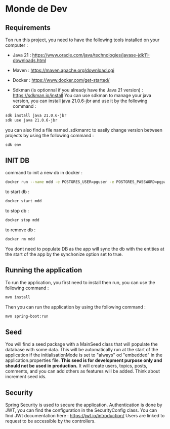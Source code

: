 # Monde de Dev

## Requirements

Ton run this project, you need to have the following tools installed on your computer :

* Java 21 : https://www.oracle.com/java/technologies/javase-jdk11-downloads.html
* Maven : https://maven.apache.org/download.cgi
* Docker : https://www.docker.com/get-started/

* Sdkman (is optionnal if you already have the Java 21 version) : https://sdkman.io/install
  You can use sdkman to manage your java version, you can install java 21.0.6-jbr and use it by the following
  command :

``` bash
sdk install java 21.0.6-jbr
sdk use java 21.0.6-jbr
``` 

you can also find a file named .sdkmanrc to easily change version between projects by using the following command :

``` bash
sdk env
```

## INIT DB
command to init a new db in docker :

``` bash
docker run --name mdd -e POSTGRES_USER=pguser -e POSTGRES_PASSWORD=pgpass -e POSTGRES_DB=pgdb -p 5432:5432 -d postgres
```

to start db :

``` bash
docker start mdd
```

to stop db :

``` bash
docker stop mdd
```

to remove db :

``` bash
docker rm mdd
```

You dont need to populate DB as the app will sync the db with the entities at the start of the app by the synchonize
option set to true.

## Running the application

To run the application, you first need to install then run, you can use the following command :

``` bash
mvn install
```

Then you can run the application by using the following command :

``` bash
mvn spring-boot:run
```

## Seed
You will find a seed package with a MainSeed class that will populate the database with some data.
This will be automatically run at the start of the application if the initialisationMode is set to "always" od "embedded" in the application.properties file.
**This seed is for development purpose only and should not be used in production.**
It will create users, topics, posts, comments, and you can add others as features will be added.
Think about increment seed ids.

## Security
Spring Security is used to secure the application.
Authentication is done by JWT, you can find the configuration in the SecurityConfig class.
You can find JWt documentation here : https://jwt.io/introduction/
Users are linked to request to be accessible by the controllers.

